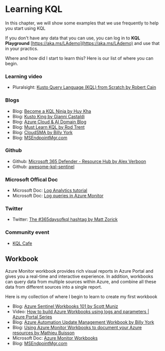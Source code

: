 # Learning KQL



In this chapter, we will show some examples that we use frequently to help you start using KQL

If you don't have any data that you can use, you can log in to **KQL Playground** [https://aka.ms/LAdemo](https://aka.ms/LAdemo) and use that in your practics.&#x20;

Where and how did I start to learn this? Here is our list of where you can begin.

### Learning video

* Pluralsight: [Kusto Query Language (KQL) from Scratch by Robert Cain](https://app.pluralsight.com/library/courses/kusto-query-language-kql-from-scratch/table-of-contents)

### Blogs

* Blog: [Become a KQL Ninja by Huy Kha](https://identityandsecuritydotcom.wordpress.com/2020/08/07/become-a-kql-ninja/)
* Blog: [Kusto King by Gianni Castaldi](https://www.kustoking.com/kusto-knight/)
* Blog: [Azure Cloud & AI Domain Blog](https://azurecloudai.blog)
* Blog: [Must Learn KQL by Rod Trent](https://aka.ms/MustLearnKQL)
* Blog: [CloudSMA by Billy York](https://www.cloudsma.com)&#x20;
* Blog: [MSEndpointMgr.com](https://msendpointmgr.com/tag/log-analytics/)

### Github

* Github: [Microsoft 365 Defender - Resource Hub by Alex Verboon](https://github.com/alexverboon/MDATP/blob/master/README.md)
* Github: [awesome-kql-sentinel](https://github.com/reprise99/awesome-kql-sentinel)

### Microsoft Offical Doc

* Microsoft Doc: [Log Analytics tutorial](https://docs.microsoft.com/en-us/azure/azure-monitor/logs/log-analytics-tutorial)
* Microsoft Doc: [Log queries in Azure Monitor](https://docs.microsoft.com/en-us/azure/azure-monitor/logs/log-query-overview)

### Twitter

* Twitter: [The #365daysofkql hashtag by Matt Zorick](https://twitter.com/hashtag/365daysofkql)

### Community event

* [KQL Cafe](https://kqlcafe.github.io/website/)

## Workbook

Azure Monitor workbook provides rich visual reports in Azure Portal and gives you a real-time and interactive experience. In addition, workbooks can query data from multiple sources within Azure, and combine all these data from different sources into a single report.

Here is my collection of where I begin to learn to create my first workbook

* Blog: [Azure Sentinel Workbooks 101 by Scott Muniz](https://www.drware.com/azure-sentinel-workbooks-101-with-sample-workbook/)
* Video: [How to build Azure Workbooks using logs and parameters | Azure Portal Series](https://www.youtube.com/watch?v=EC7n1Oo6D-o)
* Blog: [Azure Automation Update Management Workbook by Billy York](https://www.cloudsma.com/2019/06/azure-automation-update-management-workbook/)
* Blog: [Using Azure Monitor Workbooks to document your Azure resources by Mathieu Buisson](https://mathieubuisson.github.io/azure-workbooks-inventory-resources/)
* Microsoft Doc: [Azure Monitor Workbooks](https://docs.microsoft.com/en-us/azure/azure-monitor/visualize/workbooks-overview)
* Blog: [MSEndpointMgr.com](https://msendpointmgr.com/tag/log-analytics/)
